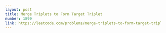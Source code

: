 ```yaml
---
layout: post
title: Merge Triplets to Form Target Triplet
number: 1899
link: https://leetcode.com/problems/merge-triplets-to-form-target-triplet
---
```

